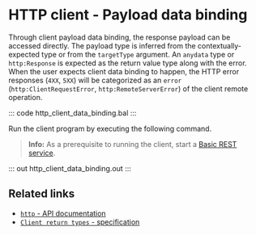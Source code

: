# HTTP client - Payload data binding

Through client payload data binding, the response payload can be accessed directly. The payload type is inferred from the contextually-expected type or from the `targetType` argument. An `anydata` type or `http:Response` is expected as the return value type along with the error. When the user expects client data binding to happen, the HTTP error responses (`4XX`, `5XX`) will be categorized as an `error` (`http:ClientRequestError`, `http:RemoteServerError`) of the client remote operation.

::: code http_client_data_binding.bal :::

Run the client program by executing the following command.

>**Info:** As a prerequisite to running the client, start a [Basic REST service](learn/by-example/http-basic-rest-service/).

::: out http_client_data_binding.out :::

## Related links
- [`http` - API documentation](https://lib.ballerina.io/ballerina/http/latest/)
- [`Client return types` - specification](https://ballerina.io/spec/http/#243-client-action-return-types)
